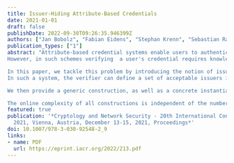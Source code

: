 ```yaml
---
title: Issuer-Hiding Attribute-Based Credentials
date: 2021-01-01
draft: false
publishDate: 2022-09-30T09:26:35.946399Z
authors: ["Jan Bobolz", "Fabian Eidens", "Stephan Krenn", "Sebastian Ramacher", "Kai Samelin"]
publication_types: ["1"]
abstract: "Attribute-based credential systems enable users to authenticate in a privacy-preserving manner.
However, in such schemes verifying  a user's credential requires knowledge of the issuer's public key, which by itself might already reveal private information about the user.

In this paper, we tackle this problem by introducing the notion of issuer-hiding attribute-based credential systems.
In such a system, the verifier can define a set of acceptable issuers in an ad-hoc manner, and the user can then prove that her credential was issued by one of the accepted issuers -- without revealing which one.

We then provide a generic construction, as well as a concrete instantiation based on Groth's structure preserving signature scheme (ASIACRYPT'15) and simulation-sound extractable NIZK, for which we also provide concrete benchmarks in order to prove its practicability.

The online complexity of all constructions is independent of the number of acceptable verifiers, which makes it also suitable for highly federated scenarios."
featured: true
publication: '*Cryptology and Network Security - 20th International Conference, CANS
  2021, Vienna, Austria, December 13-15, 2021, Proceedings*'
doi: 10.1007/978-3-030-92548-2_9
links:
- name: PDF
  url: https://eprint.iacr.org/2022/213.pdf
---
```

